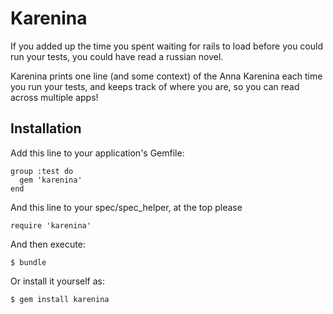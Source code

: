 # Karenina

If you added up the time you spent waiting for rails to load before you could run your tests, you could have read a russian novel.

Karenina prints one line (and some context) of the Anna Karenina each time you run your tests, and keeps track of where you are, so you can read across multiple apps!


## Installation

Add this line to your application's Gemfile:

    group :test do
      gem 'karenina'
    end

And this line to your spec/spec_helper, at the top please

    require 'karenina'


And then execute:

    $ bundle

Or install it yourself as:

    $ gem install karenina

